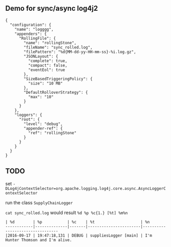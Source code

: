 
Demo for sync/async log4j2
--

```
{
  "configuration": {
    "name": "logggg",
    "appenders": {
      "RollingFile": {
        "name": "rollingStone",
        "fileName": "sync_rolled.log",
        "filePattern": "%d{MM-dd-yy-HH-mm-ss}-%i.log.gz",
        "JSONLayout": {
          "complete": true,
          "compact": false,
          "eventEol": true
        },
        "SizeBasedTriggeringPolicy": {
          "size": "10 MB"
        },
        "DefaultRolloverStrategy": {
          "max": "10"
        }
      }
    },
    "loggers": {
      "root": {
        "level": "debug",
        "appender-ref": {
          "ref": "rollingStone"
        }
      }
    }
  }
}
```

TODO
----

set `-DLog4jContextSelector=org.apache.logging.log4j.core.async.AsyncLoggerContextSelector`

run the class `SupplyChainLogger`

`cat sync_rolled.log` would result `%d %p %c{1.} [%t] %m%n`

```
| %d        | %p           | %c    | %t                    | %n
------------|--------------|-------|-----------------------|---------------------------------
|2016-09-17 | 19:47:18,131 | DEBUG | suppliesLogger [main] | I'm Hunter Thomson and I'm alive.
```